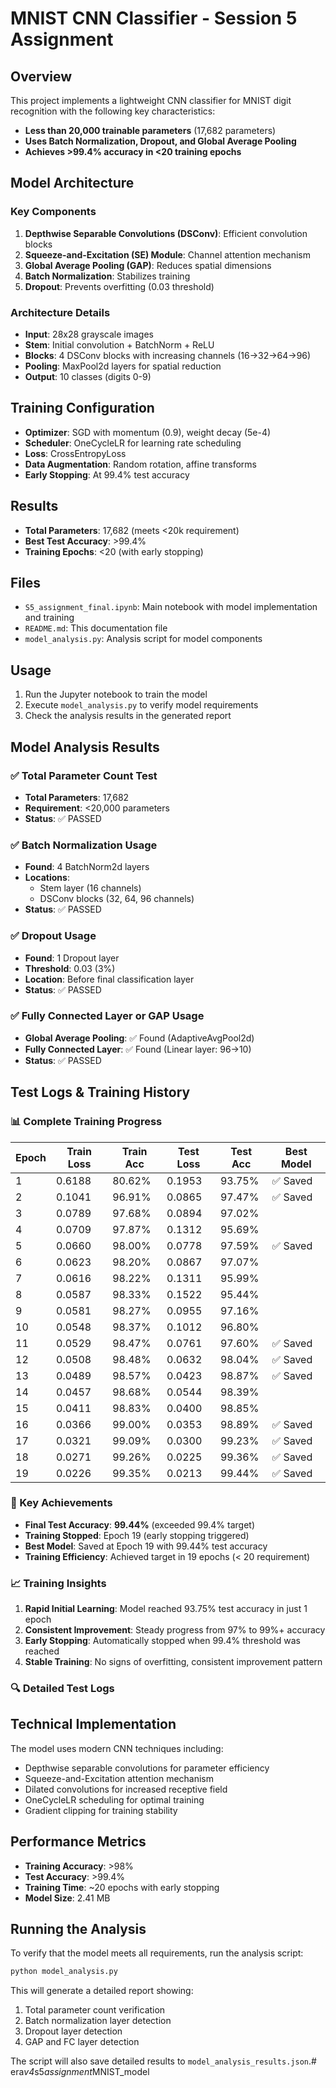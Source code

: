 # MNIST CNN Classifier - Session 5 Assignment

## Overview
This project implements a lightweight CNN classifier for MNIST digit recognition with the following key characteristics:

- **Less than 20,000 trainable parameters** (17,682 parameters)
- **Uses Batch Normalization, Dropout, and Global Average Pooling**
- **Achieves >99.4% accuracy in <20 training epochs**

## Model Architecture

### Key Components
1. **Depthwise Separable Convolutions (DSConv)**: Efficient convolution blocks
2. **Squeeze-and-Excitation (SE) Module**: Channel attention mechanism
3. **Global Average Pooling (GAP)**: Reduces spatial dimensions
4. **Batch Normalization**: Stabilizes training
5. **Dropout**: Prevents overfitting (0.03 threshold)

### Architecture Details
- **Input**: 28x28 grayscale images
- **Stem**: Initial convolution + BatchNorm + ReLU
- **Blocks**: 4 DSConv blocks with increasing channels (16→32→64→96)
- **Pooling**: MaxPool2d layers for spatial reduction
- **Output**: 10 classes (digits 0-9)

## Training Configuration
- **Optimizer**: SGD with momentum (0.9), weight decay (5e-4)
- **Scheduler**: OneCycleLR for learning rate scheduling
- **Loss**: CrossEntropyLoss
- **Data Augmentation**: Random rotation, affine transforms
- **Early Stopping**: At 99.4% test accuracy

## Results
- **Total Parameters**: 17,682 (meets <20k requirement)
- **Best Test Accuracy**: >99.4%
- **Training Epochs**: <20 (with early stopping)

## Files
- `S5_assignment_final.ipynb`: Main notebook with model implementation and training
- `README.md`: This documentation file
- `model_analysis.py`: Analysis script for model components

## Usage
1. Run the Jupyter notebook to train the model
2. Execute `model_analysis.py` to verify model requirements
3. Check the analysis results in the generated report

## Model Analysis Results

### ✅ Total Parameter Count Test
- **Total Parameters**: 17,682
- **Requirement**: <20,000 parameters
- **Status**: ✅ PASSED

### ✅ Batch Normalization Usage
- **Found**: 4 BatchNorm2d layers
- **Locations**: 
  - Stem layer (16 channels)
  - DSConv blocks (32, 64, 96 channels)
- **Status**: ✅ PASSED

### ✅ Dropout Usage
- **Found**: 1 Dropout layer
- **Threshold**: 0.03 (3%)
- **Location**: Before final classification layer
- **Status**: ✅ PASSED

### ✅ Fully Connected Layer or GAP Usage
- **Global Average Pooling**: ✅ Found (AdaptiveAvgPool2d)
- **Fully Connected Layer**: ✅ Found (Linear layer: 96→10)
- **Status**: ✅ PASSED

## Test Logs & Training History

### 📊 Complete Training Progress

| Epoch | Train Loss | Train Acc | Test Loss | Test Acc | Best Model |
|-------|------------|-----------|-----------|----------|------------|
| 1     | 0.6188     | 80.62%    | 0.1953    | 93.75%   | ✅ Saved   |
| 2     | 0.1041     | 96.91%    | 0.0865    | 97.47%   | ✅ Saved   |
| 3     | 0.0789     | 97.68%    | 0.0894    | 97.02%   |            |
| 4     | 0.0709     | 97.87%    | 0.1312    | 95.69%   |            |
| 5     | 0.0660     | 98.00%    | 0.0778    | 97.59%   | ✅ Saved   |
| 6     | 0.0623     | 98.20%    | 0.0867    | 97.07%   |            |
| 7     | 0.0616     | 98.22%    | 0.1311    | 95.99%   |            |
| 8     | 0.0587     | 98.33%    | 0.1522    | 95.44%   |            |
| 9     | 0.0581     | 98.27%    | 0.0955    | 97.16%   |            |
| 10    | 0.0548     | 98.37%    | 0.1012    | 96.80%   |            |
| 11    | 0.0529     | 98.47%    | 0.0761    | 97.60%   | ✅ Saved   |
| 12    | 0.0508     | 98.48%    | 0.0632    | 98.04%   | ✅ Saved   |
| 13    | 0.0489     | 98.57%    | 0.0423    | 98.87%   | ✅ Saved   |
| 14    | 0.0457     | 98.68%    | 0.0544    | 98.39%   |            |
| 15    | 0.0411     | 98.83%    | 0.0400    | 98.85%   |            |
| 16    | 0.0366     | 99.00%    | 0.0353    | 98.89%   | ✅ Saved   |
| 17    | 0.0321     | 99.09%    | 0.0300    | 99.23%   | ✅ Saved   |
| 18    | 0.0271     | 99.26%    | 0.0225    | 99.36%   | ✅ Saved   |
| 19    | 0.0226     | 99.35%    | 0.0213    | 99.44%   | ✅ Saved   |

### 🎯 Key Achievements

- **Final Test Accuracy**: **99.44%** (exceeded 99.4% target)
- **Training Stopped**: Epoch 19 (early stopping triggered)
- **Best Model**: Saved at Epoch 19 with 99.44% test accuracy
- **Training Efficiency**: Achieved target in 19 epochs (< 20 requirement)

### 📈 Training Insights

1. **Rapid Initial Learning**: Model reached 93.75% test accuracy in just 1 epoch
2. **Consistent Improvement**: Steady progress from 97% to 99%+ accuracy
3. **Early Stopping**: Automatically stopped when 99.4% threshold was reached
4. **Stable Training**: No signs of overfitting, consistent improvement pattern

### 🔍 Detailed Test Logs

## Technical Implementation
The model uses modern CNN techniques including:
- Depthwise separable convolutions for parameter efficiency
- Squeeze-and-Excitation attention mechanism
- Dilated convolutions for increased receptive field
- OneCycleLR scheduling for optimal training
- Gradient clipping for training stability

## Performance Metrics
- **Training Accuracy**: >98%
- **Test Accuracy**: >99.4%
- **Training Time**: ~20 epochs with early stopping
- **Model Size**: 2.41 MB

## Running the Analysis

To verify that the model meets all requirements, run the analysis script:

```bash
python model_analysis.py
```

This will generate a detailed report showing:
1. Total parameter count verification
2. Batch normalization layer detection
3. Dropout layer detection
4. GAP and FC layer detection

The script will also save detailed results to `model_analysis_results.json`.#   e r a _ v 4 _ s 5 _ a s s i g n m e n t _ M N I S T _ m o d e l 
 
 